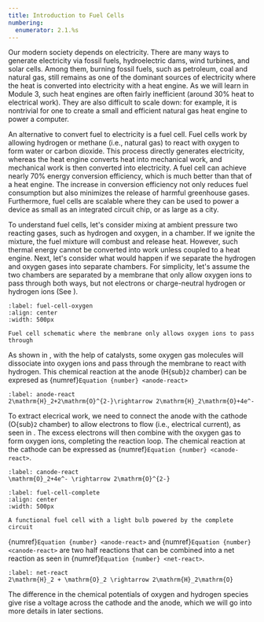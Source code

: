 ```yaml
---
title: Introduction to Fuel Cells
numbering:
  enumerator: 2.1.%s
---
```


Our modern society depends on electricity. There are many ways to generate electricity via fossil fuels, hydroelectric dams, wind turbines, and solar cells. Among them, burning fossil fuels, such as petroleum, coal and natural gas, still remains as one of the dominant sources of electricity where the heat is converted into electricity with a heat engine. As we will learn in Module 3, such heat engines are often fairly inefficient (around 30% heat to electrical work). They are also difficult to scale down: for example, it is nontrivial for one to create a small and efficient natural gas heat engine to power a computer.

An alternative to convert fuel to electricity is a fuel cell. Fuel cells work by allowing hydrogen or methane (i.e., natural gas) to react with oxygen to form water or carbon dioxide. This process directly generates electricity, whereas the heat engine converts heat into mechanical work, and mechanical work is then converted into electricity. A fuel cell can achieve nearly 70% energy conversion efficiency, which is much better than that of a heat engine. The increase in conversion efficiency not only reduces fuel consumption but also minimizes the release of harmful greenhouse gases. Furthermore, fuel cells are scalable where they can be used to power a device as small as an integrated circuit chip, or as large as a city.

To understand fuel cells, let's consider mixing at ambient pressure two reacting gases, such as hydrogen and oxygen, in a chamber. If we ignite the mixture, the fuel mixture will combust and release heat. However, such thermal energy cannot be converted into work unless coupled to a heat engine. Next, let's consider what would happen if we separate the hydrogen and oxygen gases into separate chambers. For simplicity, let's assume the two chambers are separated by a membrane that only allow oxygen ions to pass through both ways, but not electrons or charge-neutral hydrogen or hydrogen ions (See [](#fuel-cell-oxygen)).

```{figure} ../images/fuelcell/SOFCMembrane.png
:label: fuel-cell-oxygen
:align: center
:width: 500px

Fuel cell schematic where the membrane only allows oxygen ions to pass through
```

As shown in [](#fuel-cell-oxygen), with the help of catalysts, some oxygen gas molecules will dissociate into oxygen ions and pass through the membrane to react with hydrogen. This chemical reaction at the anode (H{sub}`2` chamber) can be expresed as {numref}`Equation {number} <anode-react>`
```{math}
:label: anode-react
2\mathrm{H}_2+2\mathrm{O}^{2-}\rightarrow 2\mathrm{H}_2\mathrm{O}+4e^-
```
To extract elecrical work, we need to connect the anode with the cathode (O{sub}`2` chamber) to allow electrons to flow (i.e., electrical current), as seen in [](#fuel-cell-complete). The excess electrons will then combine with the oxygen gas to form oxygen ions, completing the reaction loop. The chemical reaction at the cathode can be expressed as {numref}`Equation {number} <canode-react>`.
```{math}
:label: canode-react
\mathrm{O}_2+4e^- \rightarrow 2\mathrm{O}^{2-}
```

```{figure} ../images/fuelcell/fuelcelllightbulbO2.png
:label: fuel-cell-complete
:align: center
:width: 500px

A functional fuel cell with a light bulb powered by the complete circuit
```

{numref}`Equation {number} <anode-react>` and {numref}`Equation {number} <canode-react>` are two half reactions that can be combined into a net reaction as seen in {numref}`Equation {number} <net-react>`.
```{math}
:label: net-react
2\mathrm{H}_2 + \mathrm{O}_2 \rightarrow 2\mathrm{H}_2\mathrm{O}
```

The difference in the chemical potentials of oxygen and hydrogen species give rise a voltage across the cathode and the anode, which we will go into more details in later sections.